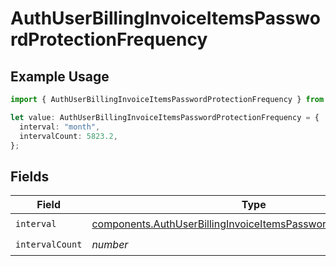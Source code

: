 # AuthUserBillingInvoiceItemsPasswordProtectionFrequency

## Example Usage

```typescript
import { AuthUserBillingInvoiceItemsPasswordProtectionFrequency } from "@vercel/sdk/models/components/authuser.js";

let value: AuthUserBillingInvoiceItemsPasswordProtectionFrequency = {
  interval: "month",
  intervalCount: 5823.2,
};
```

## Fields

| Field                                                                                                                                                | Type                                                                                                                                                 | Required                                                                                                                                             | Description                                                                                                                                          |
| ---------------------------------------------------------------------------------------------------------------------------------------------------- | ---------------------------------------------------------------------------------------------------------------------------------------------------- | ---------------------------------------------------------------------------------------------------------------------------------------------------- | ---------------------------------------------------------------------------------------------------------------------------------------------------- |
| `interval`                                                                                                                                           | [components.AuthUserBillingInvoiceItemsPasswordProtectionInterval](../../models/components/authuserbillinginvoiceitemspasswordprotectioninterval.md) | :heavy_check_mark:                                                                                                                                   | N/A                                                                                                                                                  |
| `intervalCount`                                                                                                                                      | *number*                                                                                                                                             | :heavy_check_mark:                                                                                                                                   | N/A                                                                                                                                                  |